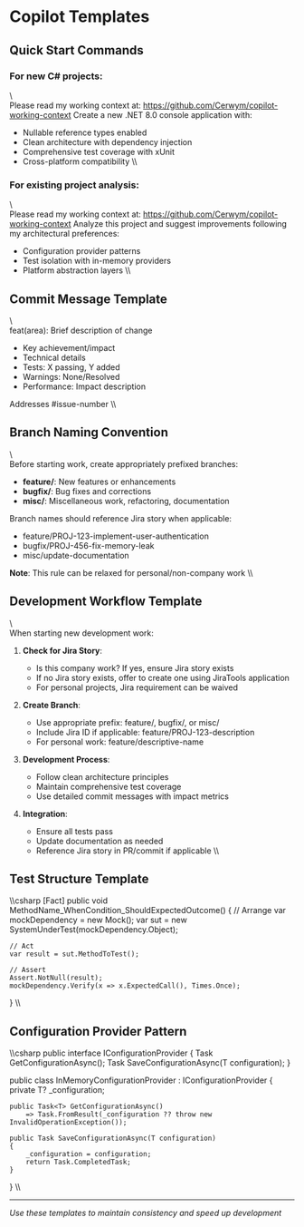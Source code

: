 ﻿# Copilot Templates

##  **Quick Start Commands**

### For new C# projects:
\\\
Please read my working context at: https://github.com/Cerwym/copilot-working-context
Create a new .NET 8.0 console application with:
- Nullable reference types enabled
- Clean architecture with dependency injection
- Comprehensive test coverage with xUnit
- Cross-platform compatibility
\\\

### For existing project analysis:
\\\
Please read my working context at: https://github.com/Cerwym/copilot-working-context
Analyze this project and suggest improvements following my architectural preferences:
- Configuration provider patterns
- Test isolation with in-memory providers
- Platform abstraction layers
\\\

##  **Commit Message Template**
\\\
feat(area): Brief description of change

- Key achievement/impact
- Technical details
- Tests: X passing, Y added
- Warnings: None/Resolved
- Performance: Impact description

Addresses #issue-number
\\\

##  **Branch Naming Convention**
\\\
Before starting work, create appropriately prefixed branches:
- **feature/**: New features or enhancements
- **bugfix/**: Bug fixes and corrections
- **misc/**: Miscellaneous work, refactoring, documentation

Branch names should reference Jira story when applicable:
- feature/PROJ-123-implement-user-authentication
- bugfix/PROJ-456-fix-memory-leak
- misc/update-documentation

**Note**: This rule can be relaxed for personal/non-company work
\\\

##  **Development Workflow Template**
\\\
When starting new development work:

1. **Check for Jira Story**:
   - Is this company work? If yes, ensure Jira story exists
   - If no Jira story exists, offer to create one using JiraTools application
   - For personal projects, Jira requirement can be waived

2. **Create Branch**:
   - Use appropriate prefix: feature/, bugfix/, or misc/
   - Include Jira ID if applicable: feature/PROJ-123-description
   - For personal work: feature/descriptive-name

3. **Development Process**:
   - Follow clean architecture principles
   - Maintain comprehensive test coverage
   - Use detailed commit messages with impact metrics

4. **Integration**:
   - Ensure all tests pass
   - Update documentation as needed
   - Reference Jira story in PR/commit if applicable
\\\

##  **Test Structure Template**
\\\csharp
[Fact]
public void MethodName_WhenCondition_ShouldExpectedOutcome()
{
    // Arrange
    var mockDependency = new Mock<IDependency>();
    var sut = new SystemUnderTest(mockDependency.Object);

    // Act
    var result = sut.MethodToTest();

    // Assert
    Assert.NotNull(result);
    mockDependency.Verify(x => x.ExpectedCall(), Times.Once);
}
\\\

##  **Configuration Provider Pattern**
\\\csharp
public interface IConfigurationProvider<T>
{
    Task<T> GetConfigurationAsync();
    Task SaveConfigurationAsync(T configuration);
}

public class InMemoryConfigurationProvider<T> : IConfigurationProvider<T>
{
    private T? _configuration;

    public Task<T> GetConfigurationAsync()
        => Task.FromResult(_configuration ?? throw new InvalidOperationException());

    public Task SaveConfigurationAsync(T configuration)
    {
        _configuration = configuration;
        return Task.CompletedTask;
    }
}
\\\

---
*Use these templates to maintain consistency and speed up development*
